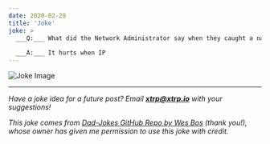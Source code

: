 ```yaml
---
date: 2020-02-28
title: 'Joke'
joke: >
  ___Q:___ What did the Network Administrator say when they caught a nasty virus?
  
  ___A:___ It hurts when IP
---
```


![Joke Image](https://private.xtrp.io/projects/DailyDeveloperJokes/public_image_server/images/5e1259ce87a7e.png)

---
*Have a joke idea for a future post? Email **[xtrp@xtrp.io](mailto:xtrp@xtrp.io)** with your suggestions!*

*This joke comes from [Dad-Jokes GitHub Repo by Wes Bos](https://github.com/wesbos/dad-jokes) (thank you!), whose owner has given me permission to use this joke with credit.*

<!-- 
Joke text:
**Q:** What did the Network Administrator say when they caught a nasty virus?

**A:** It hurts when IP
 -->

